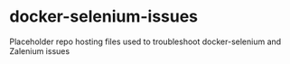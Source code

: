 # docker-selenium-issues
Placeholder repo hosting files used to troubleshoot docker-selenium and Zalenium issues
